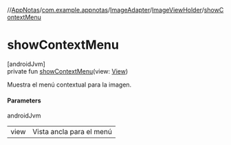 //[AppNotas](../../../../index.md)/[com.example.appnotas](../../index.md)/[ImageAdapter](../index.md)/[ImageViewHolder](index.md)/[showContextMenu](show-context-menu.md)

# showContextMenu

[androidJvm]\
private fun [showContextMenu](show-context-menu.md)(view: [View](https://developer.android.com/reference/kotlin/android/view/View.html))

Muestra el menú contextual para la imagen.

#### Parameters

androidJvm

| | |
|---|---|
| view | Vista ancla para el menú |
